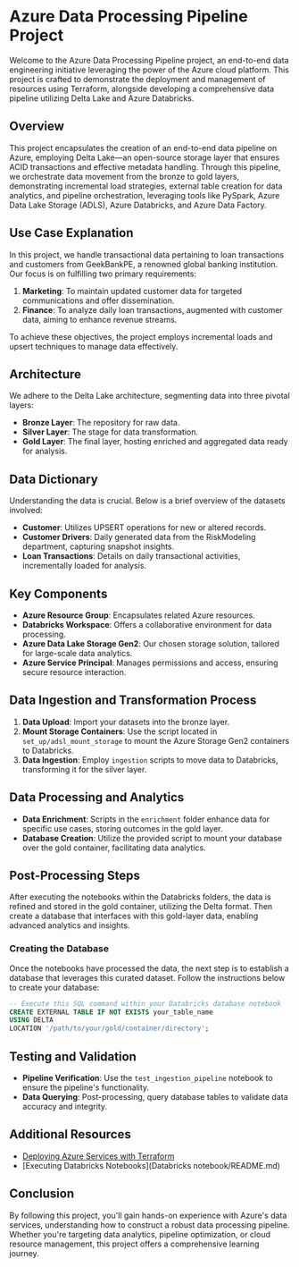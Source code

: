 # Azure Data Processing Pipeline Project

Welcome to the Azure Data Processing Pipeline project, an end-to-end data engineering initiative leveraging the power of the Azure cloud platform. This project is crafted to demonstrate the deployment and management of resources using Terraform, alongside developing a comprehensive data pipeline utilizing Delta Lake and Azure Databricks.

## Overview

This project encapsulates the creation of an end-to-end data pipeline on Azure, employing Delta Lake—an open-source storage layer that ensures ACID transactions and effective metadata handling. Through this pipeline, we orchestrate data movement from the bronze to gold layers, demonstrating incremental load strategies, external table creation for data analytics, and pipeline orchestration, leveraging tools like PySpark, Azure Data Lake Storage (ADLS), Azure Databricks, and Azure Data Factory.

## Use Case Explanation

In this project, we handle transactional data pertaining to loan transactions and customers from GeekBankPE, a renowned global banking institution. Our focus is on fulfilling two primary requirements:

1. **Marketing**: To maintain updated customer data for targeted communications and offer dissemination.
2. **Finance**: To analyze daily loan transactions, augmented with customer data, aiming to enhance revenue streams.

To achieve these objectives, the project employs incremental loads and upsert techniques to manage data effectively.

## Architecture

We adhere to the Delta Lake architecture, segmenting data into three pivotal layers:

- **Bronze Layer**: The repository for raw data.
- **Silver Layer**: The stage for data transformation.
- **Gold Layer**: The final layer, hosting enriched and aggregated data ready for analysis.

## Data Dictionary

Understanding the data is crucial. Below is a brief overview of the datasets involved:

- **Customer**: Utilizes UPSERT operations for new or altered records.
- **Customer Drivers**: Daily generated data from the RiskModeling department, capturing snapshot insights.
- **Loan Transactions**: Details on daily transactional activities, incrementally loaded for analysis.


## Key Components

- **Azure Resource Group**: Encapsulates related Azure resources.
- **Databricks Workspace**: Offers a collaborative environment for data processing.
- **Azure Data Lake Storage Gen2**: Our chosen storage solution, tailored for large-scale data analytics.
- **Azure Service Principal**: Manages permissions and access, ensuring secure resource interaction.

## Data Ingestion and Transformation Process

1. **Data Upload**: Import your datasets into the bronze layer.
2. **Mount Storage Containers**: Use the script located in `set_up/adsl_mount_storage` to mount the Azure Storage Gen2 containers to Databricks.
3. **Data Ingestion**: Employ `ingestion` scripts to move data to Databricks, transforming it for the silver layer.

## Data Processing and Analytics

- **Data Enrichment**: Scripts in the `enrichment` folder enhance data for specific use cases, storing outcomes in the gold layer.
- **Database Creation**: Utilize the provided script to mount your database over the gold container, facilitating data analytics.

## Post-Processing Steps

After executing the notebooks within the Databricks folders, the data is refined and stored in the gold container, utilizing the Delta format. Then create a database that interfaces with this gold-layer data, enabling advanced analytics and insights.

### Creating the Database

Once the notebooks have processed the data, the next step is to establish a database that leverages this curated dataset. Follow the instructions below to create your database:

```sql
-- Execute this SQL command within your Databricks database notebook
CREATE EXTERNAL TABLE IF NOT EXISTS your_table_name
USING DELTA
LOCATION '/path/to/your/gold/container/directory';
```

## Testing and Validation

- **Pipeline Verification**: Use the `test_ingestion_pipeline` notebook to ensure the pipeline's functionality.
- **Data Querying**: Post-processing, query database tables to validate data accuracy and integrity.

## Additional Resources

- [Deploying Azure Services with Terraform](Terraform/README.md)
- [Executing Databricks Notebooks](Databricks notebook/README.md)

## Conclusion

By following this project, you'll gain hands-on experience with Azure's data services, understanding how to construct a robust data processing pipeline. Whether you're targeting data analytics, pipeline optimization, or cloud resource management, this project offers a comprehensive learning journey.

